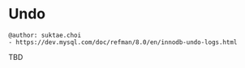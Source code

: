 # Undo

```
@author: suktae.choi
- https://dev.mysql.com/doc/refman/8.0/en/innodb-undo-logs.html
```

TBD